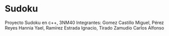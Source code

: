 # Sudoku
Proyecto Sudoku en c++, 3NM40
Integrantes:
Gomez Castillo Miguel, 
Pérez Reyes Hannia Yael,
Ramírez Estrada Ignacio, 
Tirado Zamudio Carlos Alfonso
